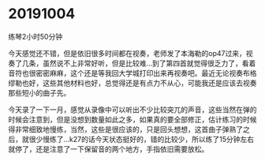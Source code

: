 # 20191004

练琴2小时50分钟

今天感觉还不错，但是依旧很多时间都在视奏，老师发了本海勒的op47过来，视奏了几条，虽然说不上非常好听，但是比较难...到了第四首就觉得很乏力了，看着音符也很密密麻麻，这个还是等我回大学城打印出来再视奏吧。最近无论视奏布格缪勒也好，这些其他材料也好，总觉得还是有点力不从心，可能我还是应该去视奏那些短小的曲子先。

今天录了一下一月，感觉从录像中可以听出不少比较突兀的声音，这些当然在弹的时候会注意到，但是没想到数量如此之多，如果真的要全部修正，估计练习的时候得非常细致地慢练，当然，这些是很应该的，只是回头想想，这首曲子弹熟了之后，就很少慢练了...k27的话今天状态挺好的，错的比较少，所以练了15分钟左右就停了，还是注意了一下保留音的两个地方，手指依旧需要放松。

